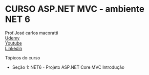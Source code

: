 # CURSO ASP.NET MVC - ambiente NET 6


Prof.José carlos macoratti <br>
[Udemy](https://www.udemy.com/course/curso-de-asp-net-core-mvc-criando-um-site-do-zero/) <br>
[Youtube](https://www.youtube.com/@josecarlosmacoratti3031) <br>
[Linkedin](https://www.linkedin.com/in/jose-macoratti-2507156a/) <br>

Tópicos do curso

- Seção 1: NET6 - Projeto ASP.NET Core MVC Introdução
